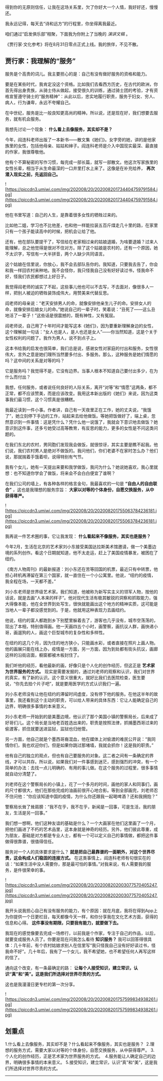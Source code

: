 得到你的无原则信任，让我在这场关系里，欠了你好大一个人情，我好好还，慢慢还。

我永远记得，每天去“诗和远方”的行程里，你坐得离我最近。

咱们通过“启发俱乐部”相聚，下面我为你附上了当晚的 *演讲文稿* 。

《贾行家·文化参考》将在8月31日零点正式上线。我的旅伴，不见不散。

## 贾行家：我理解的“服务”

服务是个高贵的词儿。我主要担心的是：自己有没有做好服务的资格和能力。

要是在某些时代，我肯定没这个资格。比如我们去看西方历史，在古代的欧洲，你首先得出身贵族，从骑士侍从做起，接受很久的训练，通过骑士团的考验，才有资格宣誓遵守骑士的“服务精神”：从此以后，忠实地履行职责，服务于妇女、穷人、病人，行为谦卑，永远不夸耀自己。

在中世纪，服务是比一般良知更高尚的精神。所以说，还是现在好，我们想要去服务，就有机会服务。

我想先讨论一个现象： **什么看上去像服务，其实却不是？**

今年，阎连科老师出版了一本新书——散文集《她们》。女字旁的她，讲的是他家族里的女性，包括他母亲、姑姑和婶子。阎连科老师是介入中国现实最深、最直接的作家，我很尊敬他。

他有个不算秘密的写作习惯，每完成一部长篇，就写一部散文。他这次写家族里的女性长辈，相当于从生命最深的一口井里打水上来了。这像是在补充给养， **再次潜入现实之前，先返回自己。**

![https://piccdn3.umiwi.com/img/202008/20/202008201734404759791584.jpg](https://piccdn3.umiwi.com/img/202008/20/202008201734404759791584.jpg)

他在书里写道：自己的人生，是靠着很多女性的牺牲过来的。

比如他二姐，学习也不比他差，也和他一样能拉装五百斤煤走几十里的路，在家里只有一个孩子能读高中的时候，把机会让给了他。

还有，他在部队要提干了，写信给在老家相过亲的姑娘退婚，为啥要退婚？过来人能理解，总之他觉得是很对不住对方。除了这个姑娘是农村的，还有一个原因，她不太识字，写信有一大半拼音，两个人缺少共同语言。

这个姑娘在信里说，你放心，我不会去部队告你的。我知道，只要我去告了，你会和我一样回农村来种地。我不会怪你，我只怪我自己没有好好读过书，怪我命不好，怪我们农民都想过上好日子。

我觉得阎老师的诚实了不起，这些事儿他也可以不去写，不去面对，像很多人一样，把别人被迫的牺牲装饰成伟大，用赞美来代替反思。

阎老师的母亲说：“老天安排男人的命，就像安排他亲生儿子的命。安排女人的命，就像安排后娘女儿的命。”她说自己的一辈子时，笑着说：“丑死了——这么丑地活了一辈子！”这些话是很震撼的，既有神性，又有冤屈。

阎老师说，自己用了十年时间才能写这本《她们》，因为要重新理解身边的女性，这个理解就一句话：“女人也是人，是人也还是女人”——你当然知道，这是个关于女性权利的问题了。我作为男人，说不到点子上。

这本书给我的启发也很简单，我们总是说，感谢女性对家庭的付出和服务，女性很伟大，言外之意是她们理所当然要多付出、多服务。那么，这种服务是她们情愿的吗？这中间的关系是对等的吗？

它是服务吗？我觉得不是，它没有边界。当事人根本不知道自己要付出多少，在为什么而付出？

我想，任何服务，或者说任何良好的人际关系，离开“对等”和“情愿”这两条，都不正常，都不应该赞美，而是应该改变。我用这本新出版的《她们》来说，因为这类事我们最习惯，这个习惯真是很糟糕。

我最近读到一件小事。作者讲，自己有一天夜里正在工作，她的丈夫说，“我饿了”，她立刻停下手边的工作，站起来去给他做饭。等她把饭做好了，端上桌，忽然意识到一件事情：这是凭什么？凭什么他一说饿了，我就会下意识地去做饭？她意识到这件事，还多亏她受过高等教育，有反思的能力，更多的女性是不问这类问题的。

在我们东北的农村，男同胞们发现我会做饭，就很惊讶，其实主要是瞧不起我。他们说，我们农村男人是绝对不做饭的。我问他们，你们老婆不在家时怎么办？他们说，那就揣着手饿着呗，说得特别有气节。

我有个女儿，她有一天提出来要和我学做饭，我问为什么？她说她喜欢，我心里就想：也不知道你学会了做饭，将来会不会白白便宜了谁啊？

在我们公司的墙上，有各种各样的格言金句，我最喜欢的一句是 **“自由人的自由联合”** ，这也是我理想的服务宗旨： **大家以对等的个体身份，自愿交换服务，从中获得尊严。**

![https://piccdn3.umiwi.com/img/202008/20/202008201755063784236181.jpg](https://piccdn3.umiwi.com/img/202008/20/202008201755063784236181.jpg)

我再说一件艺术圈的事，它让我发现： **什么看起来不像服务，其实也是服务？**

今年2月，生活在北京的艺术家刘小东接受美国达拉斯美术馆邀请，做一个美墨边境的系列创作。看这个日期就知道，他不太走运，赶上了美国疫情暴发，被困在了纽约。

《南方人物周刊》的最新报道：刘小东还在苦等回国的机票，最近只有中转票，他担心转机再滞留在第三个国家，就一直住在一个小公寓里。他说，“纽约的疫情，我全程在场，一天都不差。”

刘小东老师是世界级艺术家。我们知道，他被称为新写实主义的领军人物，按他的话说，就是去画“人本来的样子”。他对现代生活有极其敏锐的洞察和抓取能力，强大得像本能，他在全世界到处写生，很快就能画出这个地方的精神实质，这可能是当地人一辈子都没感觉到的。于是，他就用这种表现力去画纽约。

他说，纽约的富人都跑到乡下别墅里躲着去了，游客也几乎没有，城市空荡荡的，现出了本相，特别值得画。他一天画四五个小时，画警察，画抗议人群，画快递小哥，画遛狗的人，画这个巨型城市的复杂性和多样性。

在纽约的这几个月，因为住的地方狭小，只能画水彩，或者直接在照片上画人物。他的画展只能在线上办，疫情是一方面，另一方面，因为到处都有街头抗议，画廊这样的沿街店面，橱窗都被木板封住了。

我们听他的经历，看他最新的画，好像只是个人化的创作经历，但这正是 **艺术家为世界服务的方式。** 现实是需要发掘的，通过刘老师的观察和认识，我们对世界的真实，有了新的认识。这个意义很重大，就好比我们去医院检查，医生要说，“你先去拍个片子吧”，就是要用医学的方式认识我们一遍。

刘小东老师没有让他在纽约的滞留时间虚度，没有停下他的服务。在他这半年的故事里，我还看到这个主动的职责，可以给人带来的具体东西：它让人能确定自己的边界，明确很多事情的本来意义。

刘小东老师一开始到的是美墨边境，他认识了那个美国小镇的警察局长，后来成了好哥们儿。这个局长是当地老百姓选出来的，职责是按照法律，抓捕墨西哥过来的偷渡客，抓住就要送进监狱，监狱也归他管。

另一方面，他自己就是个墨西哥裔混血，他在媒体上对偷渡的难民公开说：“我同情你们，我也欢迎你们，但是如果你跳过那堵墙，我就会抓你！这是我的职责。”

他有自己的独立的观点，但也有自己要服务的对象。这二者之间有一条确定的界线，才可以共存。所以说，如果我们对一件事感到迷茫，感到强烈的冲突，有一个简单的办法：去找一点儿明确的、有用的事儿做。在这个服务的过程里，很多事情就自动分清楚了。

刘老师在这个警察局长的小镇上，花了一个多月的时间，画他的家人和同事们，画的尺寸都很大，他们在那些完成的油画前很开心地合影。等到全部画完，刘老师忍不住问他：“你应该知道中国的疫情，为什么你还跟我一起喝啤酒？还和我拥抱？”

警察局长耸了耸肩膀：“我不在乎，我不在乎，新闻是一回事，可是生活，我的朋友，生活是另一回事。”

我们想一想啊，他们这种友谊的基础是什么？一个大画家在他们这里画了一个月，把他们画进了不朽的艺术品里，这本身就是神奇的经历。另外，他们彼此尊重，成为朋友，基础是对方都是专业人士，都有一个可以定义自己的事情做，都把这件事做得很靠谱，很值得信任。

服务对一个人的具体要求是什么？ **就是把自己最靠谱的一面朝外，对这个世界尽责，这会构成人们稳固的连接方式。** 在这类事情上，阎连科老师有句很实在的话：“如果生活中没人需要你，那是最可怕的事情。”对我来说，有人需要我的服务，是件很荣幸的事。

![https://piccdn3.umiwi.com/img/202008/20/202008202003077570405247.jpg](https://piccdn3.umiwi.com/img/202008/20/202008202003077570405247.jpg)

我开头说我担心自己有没有服务的能力，有个原因：就在月底，我将在得到App上为你提供一个日更栏目，每天都像今天一样，和你分享我在文化艺术方面，获得的信息和心得。 **这件事没有期限，只要我有能力，就要做下去。**

我现在的感觉像要去完成一场修行，以前我是个作家，专注于自己的作品，以后，就要变成服务人员了。你要是现在问我怎么看待 **知识服务？** 我可以回答得很具体：几十年前，有个农村姑娘求别人在信里写“我只怪我自己没有好好读过书，怪我命不好”。几十年后，我有了一个女儿，我不希望她，也不希望任何人再写这样的信了。

通向这个改变，有一条最确定的路： **让每个人接受知识，建立常识，认识“真”和“美”。这是我们所选择对世界尽责的方式。**

这也是我漫漫日更专栏的第一次分享。

![https://piccdn3.umiwi.com/img/202008/20/202008201757599834938261.jpg](https://piccdn3.umiwi.com/img/202008/20/202008201757599834938261.jpg)

## 划重点

1.什么看上去像服务，其实却不是？什么看起来不像服务，其实也是服务？ 
2.理想的服务方式，需要大家以对等的个体身份，自愿交换服务，从中获得尊严。
3.个人化的创作经历，正是艺术家为世界服务的方式。 
4.服务能让人确定自己的边界，明确很多事情的本来意义。
5.接受知识，建立常识，认识“真”和“美”，这是我们所选择对世界尽责的方式。

---
